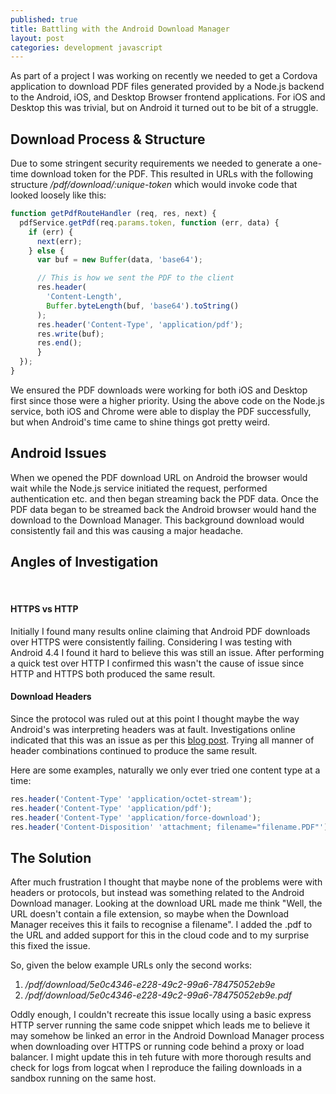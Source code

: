 ```yaml
---
published: true
title: Battling with the Android Download Manager
layout: post
categories: development javascript
---
```


As part of a project I was working on recently we needed to get a Cordova application to download PDF files generated provided by a Node.js backend to the Android, iOS, and Desktop Browser frontend applications. For iOS and Desktop this was trivial, but on Android it turned out to be bit of a struggle.

## Download Process & Structure
Due to some stringent security requirements we needed to generate a one-time download token for the PDF. This resulted in URLs with the following structure _/pdf/download/:unique-token_ which would invoke code that looked loosely like this:

```javascript
function getPdfRouteHandler (req, res, next) {
  pdfService.getPdf(req.params.token, function (err, data) {
    if (err) {
      next(err);
    } else {
      var buf = new Buffer(data, 'base64');

      // This is how we sent the PDF to the client
      res.header(
        'Content-Length',
        Buffer.byteLength(buf, 'base64').toString()
      );
      res.header('Content-Type', 'application/pdf');
      res.write(buf);
      res.end();
      }
  });
}
```

We ensured the PDF downloads were working for both iOS and Desktop first since those were a higher priority. Using the above code on the Node.js service, both iOS and Chrome were able to display the PDF successfully, but when Android's time came to shine things got pretty weird.

## Android Issues
When we opened the PDF download URL on Android the browser would wait while the Node.js service initiated the request, performed authentication etc. and then began streaming back the PDF data. Once the PDF data began to be streamed back the Android browser would hand the download to the Download Manager. This background download would consistently fail and this was causing a major headache.

## Angles of Investigation
<br>

#### HTTPS vs HTTP
Initially I found many results online claiming that Android PDF downloads over HTTPS were consistently failing. Considering I was testing with Android 4.4 I found it hard to believe this was still an issue. After performing a quick test over HTTP I confirmed this wasn't the cause of issue since HTTP and HTTPS both produced the same result.

#### Download Headers
Since the protocol was ruled out at this point I thought maybe the way Android's was interpreting headers was at fault. Investigations online indicated that this was an issue as per this [blog post](http://www.digiblog.de/2011/04/android-and-the-download-file-headers/). Trying all manner of header combinations continued to produce the same result.

Here are some examples, naturally we only ever tried one content type at a time:

```javascript
res.header('Content-Type' 'application/octet-stream');
res.header('Content-Type' 'application/pdf');
res.header('Content-Type' 'application/force-download');
res.header('Content-Disposition' 'attachment; filename="filename.PDF"');
```

## The Solution
After much frustration I thought that maybe none of the problems were with headers or protocols, but instead was something related to the Android Download manager. Looking at the download URL made me think "Well, the URL doesn't contain a file extension, so maybe when the Download Manager receives this it fails to recognise a filename". I added the .pdf to the URL and added support for this in the cloud code and to my surprise this fixed the issue.

So, given the below example URLs only the second works:

1. _/pdf/download/5e0c4346-e228-49c2-99a6-78475052eb9e_
2. _/pdf/download/5e0c4346-e228-49c2-99a6-78475052eb9e.pdf_

Oddly enough, I couldn't recreate this issue locally using a basic express HTTP server running the same code snippet which leads me to believe it may somehow be linked an error in the Android Download Manager process when downloading over HTTPS or running code behind a proxy or load balancer. I might update this in teh future with more thorough results and check for logs from logcat when I reproduce the failing downloads in a sandbox running on the same host.
